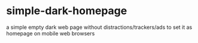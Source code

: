 # simple-dark-homepage
a simple empty dark web page without distractions/trackers/ads to set it as homepage on mobile web browsers
